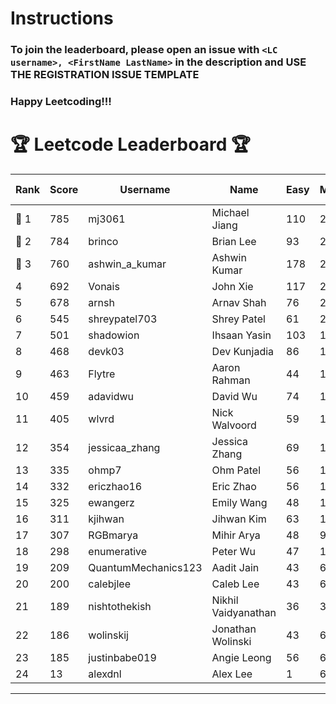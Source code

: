 # Instructions
### To join the leaderboard, please open an issue with `<LC username>, <FirstName LastName>` in the description and USE THE REGISTRATION ISSUE TEMPLATE
### Happy Leetcoding!!!


# 🏆 Leetcode Leaderboard 🏆

| Rank | Score | Username       | Name | Easy | Medium | Hard | Problems Solved |
|------|----------------|-----------------|-------------------|--------------|--------------|--------------|--------------|
| 🥇 1 | 785 | mj3061 | Michael Jiang | 110 | 273 | 43 | 426 |
| 🥈 2 | 784 | brinco | Brian Lee | 93 | 281 | 43 | 417 |
| 🥉 3 | 760 | ashwin_a_kumar | Ashwin Kumar | 178 | 261 | 20 | 459 |
| 4 | 692 | Vonais | John Xie | 117 | 235 | 35 | 387 |
| 5 | 678 | arnsh | Arnav Shah | 76 | 223 | 52 | 351 |
| 6 | 545 | shreypatel703 | Shrey Patel | 61 | 206 | 24 | 291 |
| 7 | 501 | shadowion | Ihsaan Yasin | 103 | 169 | 20 | 292 |
| 8 | 468 | devk03 | Dev Kunjadia | 86 | 176 | 10 | 272 |
| 9 | 463 | Flytre | Aaron Rahman | 44 | 148 | 41 | 233 |
| 10 | 459 | adavidwu | David Wu | 74 | 152 | 27 | 253 |
| 11 | 405 | wlvrd | Nick Walvoord | 59 | 155 | 12 | 226 |
| 12 | 354 | jessicaa_zhang | Jessica Zhang | 69 | 129 | 9 | 207 |
| 13 | 335 | ohmp7 | Ohm Patel | 56 | 123 | 11 | 190 |
| 14 | 332 | ericzhao16 | Eric Zhao | 56 | 123 | 10 | 189 |
| 15 | 325 | ewangerz | Emily Wang | 48 | 110 | 19 | 177 |
| 16 | 311 | kjihwan | Jihwan Kim | 63 | 103 | 14 | 180 |
| 17 | 307 | RGBmarya | Mihir Arya | 48 | 98 | 21 | 167 |
| 18 | 298 | enumerative | Peter Wu | 47 | 106 | 13 | 166 |
| 19 | 209 | QuantumMechanics123 | Aadit Jain | 43 | 68 | 10 | 121 |
| 20 | 200 | calebjlee | Caleb Lee | 43 | 68 | 7 | 118 |
| 21 | 189 | nishtothekish | Nikhil Vaidyanathan | 36 | 39 | 25 | 100 |
| 22 | 186 | wolinskij | Jonathan Wolinski | 43 | 67 | 3 | 113 |
| 23 | 185 | justinbabe019 | Angie Leong | 56 | 60 | 3 | 119 |
| 24 | 13 | alexdnl | Alex Lee | 1 | 6 | 0 | 7 |
---